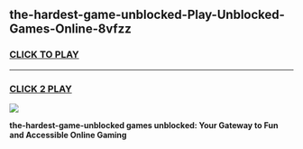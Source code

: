 
## the-hardest-game-unblocked-Play-Unblocked-Games-Online-8vfzz
<h3>
<a href="https://premium76.site?title=the-hardest-game-unblocked&ref=25A">CLICK TO PLAY</a></h3>
<hr>

<h3>
<a href="https://premium76.site?title=the-hardest-game-unblocked&ref=25A">CLICK 2 PLAY</a>
  
</h3>

<a href="https://premium76.site?title=the-hardest-game-unblocked&ref=25A"><img src="https://clearcache.store/games.png"></a>


**the-hardest-game-unblocked games unblocked: Your Gateway to Fun and Accessible Online Gaming**
